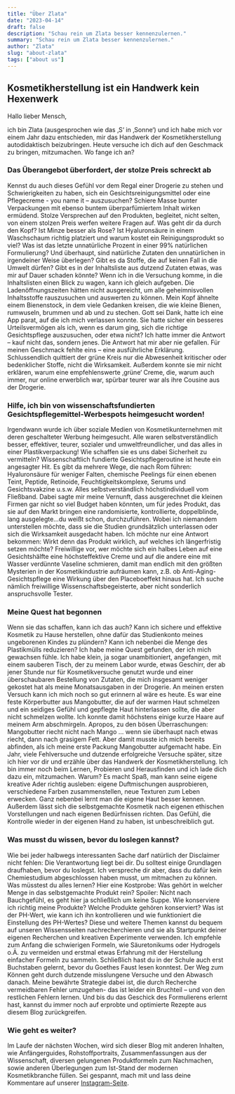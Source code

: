 ```yaml
---
title: "Über Zlata"
date: "2023-04-14"
draft: false
description: "Schau rein um Zlata besser kennenzulernen."
summary: "Schau rein um Zlata besser kennenzulernen."
author: "Zlata"
slug: "about-zlata"
tags: ["about us"]
---
```


## Kosmetikherstellung ist ein Handwerk kein Hexenwerk

Hallo lieber Mensch,

ich bin Zlata (ausgesprochen wie das ‚S‘ in ‚Sonne‘) und ich habe mich vor einem Jahr dazu entschieden, mir das Handwerk
der Kosmetikherstellung autodidaktisch beizubringen. Heute versuche ich dich auf den Geschmack zu bringen, mitzumachen.
Wo fange ich an?

### Das Überangebot überfordert, der stolze Preis schreckt ab

Kennst du auch dieses Gefühl vor dem Regal einer Drogerie zu stehen und Schwierigkeiten zu haben, sich ein
Gesichtsreinigungsmittel oder eine Pflegecreme - you name it – auszusuchen? Schiere Masse bunter Verpackungen mit ebenso
buntem überparfümiertem Inhalt wirken ermüdend. Stolze Versprechen auf den Produkten, begleitet, nicht selten, von einem
stolzen Preis werfen weitere Fragen auf. Was geht dir da durch den Kopf? Ist Minze besser als Rose? Ist Hyaluronsäure in
einem Waschschaum richtig platziert und warum kostet ein Reinigungsprodukt so viel? Was ist das letzte unnatürliche
Prozent in einer 99% natürlichen Formulierung? Und überhaupt, sind natürliche Zutaten den unnatürlichen in irgendeiner
Weise überlegen? Gibt es da Stoffe, die auf keinen Fall in die Umwelt dürfen? Gibt es in der Inhaltsliste aus dutzend
Zutaten etwas, was mir auf Dauer schaden könnte? Wenn ich in die Versuchung komme, in die Inhaltslisten einen Blick zu
wagen, kann ich gleich aufgeben. Die Ladenöffnungszeiten hätten nicht ausgereicht, um alle geheimnisvollen Inhaltsstoffe
rauszusuchen und auswerten zu können. Mein Kopf ähnelte einem Bienenstock, in dem viele Gedanken kreisen, die wie kleine
Bienen, rumwuseln, brummen und ab und zu stechen. Gott sei Dank, hatte ich eine App parat, auf die ich mich verlassen
konnte. Sie hatte sicher ein besseres Urteilsvermögen als ich, wenn es darum ging, sich die richtige Gesichtspflege
auszusuchen, oder etwa nicht? Ich hatte immer die Antwort – kauf nicht das, sondern jenes. Die Antwort hat mir aber nie
gefallen. Für meinen Geschmack fehlte eins – eine ausführliche Erklärung. Schlussendlich quittiert der grüne Kreis nur
die Abwesenheit kritischer oder bedenklicher Stoffe, nicht die Wirksamkeit. Außerdem konnte sie mir nicht erklären,
warum eine empfehlenswerte ‚grüne‘ Creme, die, warum auch immer, nur online erwerblich war, spürbar teurer war als ihre
Cousine aus der Drogerie.

### Hilfe, ich bin von wissenschaftsfundierten Gesichtspflegemittel-Werbespots heimgesucht worden!

Irgendwann wurde ich über soziale Medien von Kosmetikunternehmen mit deren geschalteter Werbung heimgesucht. Alle waren
selbstverständlich besser, effektiver, teurer, sozialer und umweltfreundlicher, und das alles in einer
Plastikverpackung! Wie schaffen sie es uns dabei Sicherheit zu vermitteln?
Wissenschaftlich fundierte Gesichtspflegeroutine ist heute ein angesagter Hit. Es gibt da mehrere Wege, die nach Rom
führen: Hyaluronsäure für weniger Falten, chemische Peelings für einen ebenen Teint, Peptide, Retinoide,
Feuchtigkeitskomplexe, Serums und Gesichtsvakzine u.s.w. Alles selbstverständlich höchstindividuell vom Fließband. Dabei
sagte mir meine Vernunft, dass ausgerechnet die kleinen Firmen gar nicht so viel Budget haben könnten, um für jedes
Produkt, das sie auf den Markt bringen eine randomisierte, kontrollierte, doppelblinde, lang ausgelegte…du weißt schon,
durchzuführen. Wobei ich niemandem unterstellen möchte, dass sie die Studien grundsätzlich unterlassen oder sich die
Wirksamkeit ausgedacht haben. Ich möchte nur eine Antwort bekommen: Wirkt denn das Produkt wirklich, auf welches ich
längerfristig setzen möchte? Freiwillige vor, wer möchte sich ein halbes Leben auf eine Gesichtshälfte eine
höchsteffektive Creme und auf die andere eine mit Wasser verdünnte Vaseline schmieren, damit man endlich mit den größten
Mysterien in der Kosmetikindustrie aufräumen kann, z.B. ob Anti-Aging-Gesichtspflege eine Wirkung über den Placeboeffekt
hinaus hat. Ich suche nämlich freiwillige Wissenschaftsbegeisterte, aber nicht sonderlich anspruchsvolle Tester.

### Meine Quest hat begonnen

Wenn sie das schaffen, kann ich das auch? Kann ich sichere und effektive Kosmetik zu Hause herstellen, ohne dafür das
Studienkonto meines ungeborenen Kindes zu plündern? Kann ich nebenbei die Menge des Plastikmülls reduzieren? Ich habe
meine Quest gefunden, der ich mich gewachsen fühle. Ich habe klein, ja sogar unambitioniert, angefangen, mit einem
sauberen Tisch, der zu meinem Labor wurde, etwas Geschirr, der ab jener Stunde nur für Kosmetikversuche genutzt wurde
und einer überschaubaren Bestellung von Zutaten, die mich insgesamt weniger gekostet hat als meine Monatsausgaben in der
Drogerie.
An meinen ersten Versuch kann ich mich noch so gut erinnern al wäre es heute. Es war eine feste Körperbutter aus
Mangobutter, die auf der warmen Haut schmelzen und ein seidiges Gefühl und gepflegte Haut hinterlassen sollte, die aber
nicht schmelzen wollte. Ich konnte damit höchstens einige kurze Haare auf meinem Arm abschmirgeln. Apropos, zu den bösen
Überraschungen: Mangobutter riecht nicht nach Mango … wenn sie überhaupt nach etwas riecht, dann nach grasigem Fett.
Aber damit musste ich mich bereits abfinden, als ich meine erste Packung Mangobutter aufgemacht habe.
Ein Jahr, viele Fehlversuche und dutzende erfolgreiche Versuche später, sitze ich hier vor dir und erzähle über das
Handwerk der Kosmetikherstellung. Ich bin immer noch beim Lernen, Probieren und Herausfinden und ich lade dich dazu ein,
mitzumachen. Warum? Es macht Spaß, man kann seine eigene kreative Ader richtig ausleben: eigene Duftmischungen
ausprobieren, verschiedene Farben zusammenstellen, neue Texturen zum Leben erwecken. Ganz nebenbei lernt man die eigene
Haut besser kennen. Außerdem lässt sich die selbstgemachte Kosmetik nach eigenen ethischen Vorstellungen und nach
eigenen Bedürfnissen richten. Das Gefühl, die Kontrolle wieder in der eigenen Hand zu haben, ist unbeschreiblich gut.

### Was musst du wissen, bevor du loslegen kannst?

Wie bei jeder halbwegs interessanten Sache darf natürlich der Disclaimer nicht fehlen: Die Verantwortung liegt bei dir.
Du solltest einige Grundlagen draufhaben, bevor du loslegst. Ich verspreche dir aber, dass du dafür kein Chemiestudium
abgeschlossen haben musst, um mitmachen zu können.
Was müsstest du alles lernen? Hier eine Kostprobe: Was gehört in welcher Menge in das selbstgemachte Produkt rein?
Spoiler: Nicht nach Bauchgefühl, es geht hier ja schließlich um keine Suppe.
Wie konserviere ich richtig meine Produkte?
Welche Produkte gehören konserviert?
Was ist der PH-Wert, wie kann ich ihn kontrollieren und wie funktioniert die Einstellung des PH-Wertes?
Diese und weitere Themen kannst du bequem auf unseren Wissensseiten nachrecherchieren und sie als Startpunkt deiner
eigenen Recherchen und kreativen Experimente verwenden.
Ich empfehle zum Anfang die schwierigen Formeln, wie Säuretonikums oder Hydrogels o.Ä. zu vermeiden und erstmal etwas
Erfahrung mit der Herstellung einfacher Formeln zu sammeln. Schließlich hast du in der Schule auch erst Buchstaben
gelernt, bevor du Goethes Faust lesen konntest. Der Weg zum Können geht durch dutzende misslungene Versuche und den
Abwasch danach. Meine bewährte Strategie dabei ist, die durch Recherche vermeidbaren Fehler umzugehen- das ist leider
ein Bruchteil – und von den restlichen Fehlern lernen. Und bis du das Geschick des Formulierens erlernt hast, kannst du
immer noch auf erprobte und optimierte Rezepte aus diesem Blog zurückgreifen.

### Wie geht es weiter?

Im Laufe der nächsten Wochen, wird sich dieser Blog mit anderen Inhalten, wie Anfängerguides, Rohstoffportraits,
Zusammenfassungen aus der Wissenschaft, diversen gelungenen Produktformeln zum Nachmachen, sowie anderen Überlegungen
zum Ist-Stand der modernen Kosmetikbranche füllen. Sei gespannt, mach mit und lass deine Kommentare auf unserer
[Instagram-Seite](https://instagram.com/mix_with_us).


